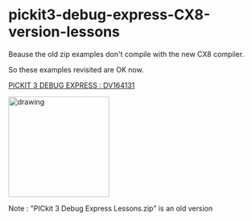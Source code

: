 
# pickit3-debug-express-CX8-version-lessons

Beause the old zip examples don't compile with the new CX8 compiler.

So these examples revisited are OK now.

<a href="https://www.microchip.com/en-us/development-tool/DV164131">PICKIT 3 DEBUG EXPRESS : DV164131</a>

<img src="https://www.microchip.com/content/dam/mchp/mrt-dam/devtools/1089-dv164131-22864086857.jpg" alt="drawing" style="width:200px;"/>

Note : "PICkit 3 Debug Express Lessons.zip" is an old version
